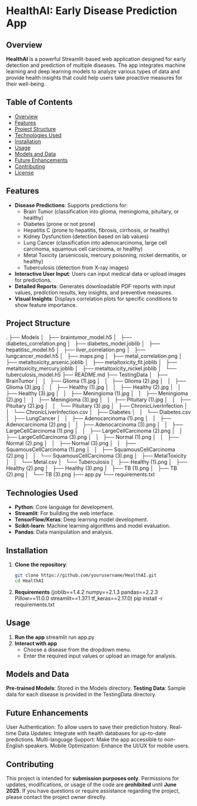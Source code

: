 # HealthAI: Early Disease Prediction App

## Overview
**HealthAI** is a powerful Streamlit-based web application designed for early detection and prediction of multiple diseases. The app integrates machine learning and deep learning models to analyze various types of data and provide health insights that could help users take proactive measures for their well-being.

## Table of Contents
- [Overview](#overview)
- [Features](#features)
- [Project Structure](#project-structure)
- [Technologies Used](#technologies-used)
- [Installation](#installation)
- [Usage](#usage)
- [Models and Data](#models-and-data)
- [Future Enhancements](#future-enhancements)
- [Contributing](#contributing)
- [License](#license)

## Features
- **Disease Predictions**: Supports predictions for:
  - Brain Tumor (classification into glioma, meningioma, pituitary, or healthy)
  - Diabetes (prone or not prone)
  - Hepatitis C (prone to hepatitis, fibrosis, cirrhosis, or healthy)
  - Kidney Dysfunction (detection based on lab values)
  - Lung Cancer (classification into adenocarcinoma, large cell carcinoma, squamous cell carcinoma, or healthy)
  - Metal Toxicity (arsenicosis, mercury poisoning, nickel dermatitis, or healthy)
  - Tuberculosis (detection from X-ray images)
- **Interactive User Input**: Users can input medical data or upload images for predictions.
- **Detailed Reports**: Generates downloadable PDF reports with input values, prediction results, key insights, and preventive measures.
- **Visual Insights**: Displays correlation plots for specific conditions to show feature importance.

## Project Structure
.
├── Models
│   ├── braintumor_model.h5
│   ├── diabetes_correlation.png
│   ├── diabetes_model.joblib
│   ├── hepatitisc_model.h5
│   ├── liver_correlation.png
│   ├── lungcancer_model.h5
│   ├── maps.png
│   ├── metal_correlation.png
│   ├── metaltoxicity_arsenic.joblib
│   ├── metaltoxicity_fit.joblib
│   ├── metaltoxicity_mercury.joblib
│   ├── metaltoxicity_nickel.joblib
│   └── tuberculosis_model.h5
├── README.md
├── TestingData
│   ├── BrainTumor
│   │   ├── Glioma (1).jpg
│   │   ├── Glioma (2).jpg
│   │   ├── Glioma (3).jpg
│   │   ├── Healthy (1).jpg
│   │   ├── Healthy (2).jpg
│   │   ├── Healthy (3).jpg
│   │   ├── Meningioma (1).jpg
│   │   ├── Meningioma (2).jpg
│   │   ├── Meningioma (3).jpg
│   │   ├── Pituitary (1).jpg
│   │   ├── Pituitary (2).jpg
│   │   └── Pituitary (3).jpg
│   ├── ChronicLiverInfection
│   │   └── ChronicLiverInfection.csv
│   ├── Diabetes
│   │   └── Diabetes.csv
│   ├── LungCancer
│   │   ├── Adenocarcinoma (1).png
│   │   ├── Adenocarcinoma (2).png
│   │   ├── Adenocarcinoma (3).png
│   │   ├── LargeCellCarcinoma (1).png
│   │   ├── LargeCellCarcinoma (2).png
│   │   ├── LargeCellCarcinoma (3).png
│   │   ├── Normal (1).png
│   │   ├── Normal (2).png
│   │   ├── Normal (3).png
│   │   ├── SquamousCellCarcinoma (1).png
│   │   ├── SquamousCellCarcinoma (2).png
│   │   └── SquamousCellCarcinoma (3).png
│   ├── MetalToxicity
│   │   └── Metal.csv
│   └── Tuberculosis
│       ├── Healthy (1).png
│       ├── Healthy (2).png
│       ├── Healthy (3).png
│       ├── TB (1).png
│       ├── TB (2).png
│       └── TB (3).png
├── app.py
└── requirements.txt


## Technologies Used
- **Python**: Core language for development.
- **Streamlit**: For building the web interface.
- **TensorFlow/Keras**: Deep learning model development.
- **Scikit-learn**: Machine learning algorithms and model evaluation.
- **Pandas**: Data manipulation and analysis.

## Installation
1. **Clone the repository**:
   ```bash
   git clone https://github.com/yourusername/HealthAI.git
   cd HealthAI
2. **Requirements** (joblib==1.4.2
                      numpy==2.1.3
                      pandas==2.2.3
                      Pillow==11.0.0
                      streamlit==1.37.1
                       tf_keras==2.17.0)
   pip install -r requirements.txt


## Usage
   1.  **Run the app**
   streamlit run app.py
   2. **Interact with app**
      - Choose a disease from the dropdown menu.
      - Enter the required input values or upload an image for analysis.

## Models and Data
**Pre-trained Models**: Stored in the Models directory.
**Testing Data**: Sample data for each disease is provided in the TestingData directory.

## Future Enhancements
User Authentication: To allow users to save their prediction history.
Real-time Data Updates: Integrate with health databases for up-to-date predictions.
Multi-language Support: Make the app accessible to non-English speakers.
Mobile Optimization: Enhance the UI/UX for mobile users.


## Contributing
This project is intended for **submission purposes only**. Permissions for updates, modifications, or usage of the code are **prohibited** until **June 2025**. If you have questions or require assistance regarding the project, please contact the project owner directly.
